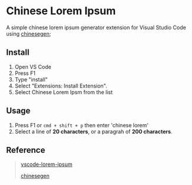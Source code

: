# Chinese Lorem Ipsum

A simple chinese lorem ipsum generator extension for Visual Studio Code using [chinesegen](https://github.com/0of/chinesegen);

## Install

1. Open VS Code
2. Press F1
3. Type "install"
4. Select "Extensions: Install Extension".
5. Select Chinese Lorem Ipsm from the list

## Usage

1. Press F1 or `cmd + shift + p` then enter 'chinese lorem'
2. Select a line of **20 characters**, or a paragrah of **200 characters**.

## Reference
>[vscode-lorem-ipsum](https://github.com/Tyriar/vscode-lorem-ipsum)
>
>[chinesegen](https://github.com/0of/chinesegen)
